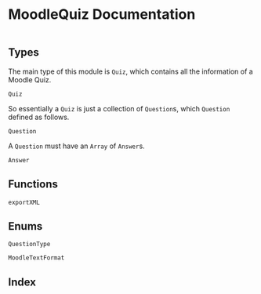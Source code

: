 # MoodleQuiz Documentation

```@contents
```

## Types

The main type of this module is `Quiz`, which contains all the information of a Moodle Quiz.

```@docs
Quiz
```

So essentially a `Quiz` is just a collection of `Question`s, which `Question` defined as follows.

```@docs
Question
```

A `Question` must have an `Array` of `Answer`s.

```@docs
Answer
```

## Functions

```@docs
exportXML
```

## Enums

```@docs
QuestionType
```

```@docs
MoodleTextFormat
```

## Index

```@index
```
